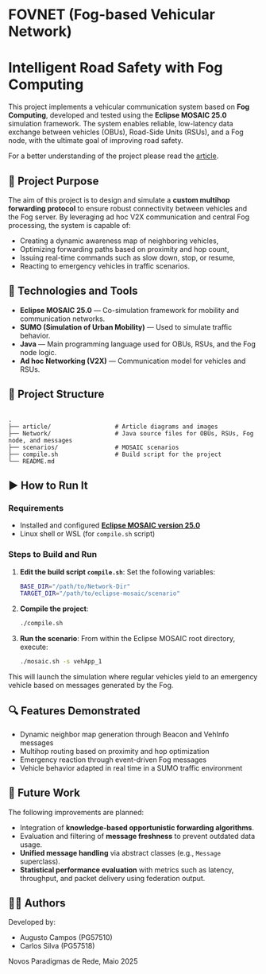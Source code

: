 # FOVNET (Fog-based Vehicular Network)



# Intelligent Road Safety with Fog Computing

This project implements a vehicular communication system based on **Fog Computing**, developed and tested using the **Eclipse MOSAIC 25.0** simulation framework. The system enables reliable, low-latency data exchange between vehicles (OBUs), Road-Side Units (RSUs), and a Fog node, with the ultimate goal of improving road safety.

For a better understanding of the project please read the [article](Article.pdf).

## 🚗 Project Purpose

The aim of this project is to design and simulate a **custom multihop forwarding protocol** to ensure robust connectivity between vehicles and the Fog server. By leveraging ad hoc V2X communication and central Fog processing, the system is capable of:
- Creating a dynamic awareness map of neighboring vehicles,
- Optimizing forwarding paths based on proximity and hop count,
- Issuing real-time commands such as slow down, stop, or resume,
- Reacting to emergency vehicles in traffic scenarios.

## 🔧 Technologies and Tools

- **Eclipse MOSAIC 25.0** — Co-simulation framework for mobility and communication networks.
- **SUMO (Simulation of Urban Mobility)** — Used to simulate traffic behavior.
- **Java** — Main programming language used for OBUs, RSUs, and the Fog node logic.
- **Ad hoc Networking (V2X)** — Communication model for vehicles and RSUs.

## 📁 Project Structure
```

.
├── article/                  # Article diagrams and images
├── Network/                  # Java source files for OBUs, RSUs, Fog node, and messages
├── scenarios/                # MOSAIC scenarios
├── compile.sh                # Build script for the project
└── README.md

```

## ▶️ How to Run It

### Requirements

- Installed and configured [**Eclipse MOSAIC version 25.0**](https://eclipse.dev/mosaic/post/release-25-0/)
- Linux shell or WSL (for `compile.sh` script)

### Steps to Build and Run

1. **Edit the build script `compile.sh`**:
   Set the following variables:
   ```bash
   BASE_DIR="/path/to/Network-Dir"
   TARGET_DIR="/path/to/eclipse-mosaic/scenario"
   ```

2. **Compile the project**:

   ```bash
   ./compile.sh
   ```

3. **Run the scenario**:
   From within the Eclipse MOSAIC root directory, execute:

   ```bash
   ./mosaic.sh -s vehApp_1
   ```

This will launch the simulation where regular vehicles yield to an emergency vehicle based on messages generated by the Fog.

## 🔍 Features Demonstrated

* Dynamic neighbor map generation through Beacon and VehInfo messages
* Multihop routing based on proximity and hop optimization
* Emergency reaction through event-driven Fog messages
* Vehicle behavior adapted in real time in a SUMO traffic environment

## 🧪 Future Work

The following improvements are planned:

* Integration of **knowledge-based opportunistic forwarding algorithms**.
* Evaluation and filtering of **message freshness** to prevent outdated data usage.
* **Unified message handling** via abstract classes (e.g., `Message` superclass).
* **Statistical performance evaluation** with metrics such as latency, throughput, and packet delivery using federation output.

## 👨‍💻 Authors

Developed by:

* Augusto Campos (PG57510)
* Carlos Silva (PG57518)

Novos Paradigmas de Rede, Maio 2025
